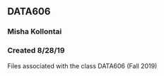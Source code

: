 ## DATA606
### Misha Kollontai
### Created 8/28/19
Files associated with the class DATA606 (Fall 2019)
